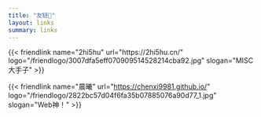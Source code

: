 ```yaml
---
title: "友链🎈"
layout: links
summary: links
---
```


<!--友链需要在此标签内使用以配合CSS样式-->
<div class="friend-container">
{{< friendlink name="2hi5hu" url="https://2hi5hu.cn/" logo="/friendlogo/3007dfa5eff070909514528214cba92.jpg" slogan="MISC大手子" >}}

{{< friendlink name="晨曦" url="https://chenxi9981.github.io/" logo="/friendlogo/2822bc57d04f6fa35b07885076a90d77_1.jpg" slogan="Web神！" >}}
</div>